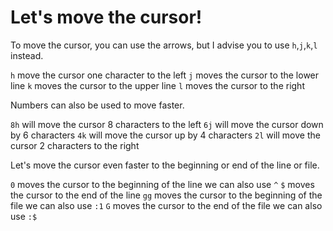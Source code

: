 # Let's move the cursor!

To move the cursor, you can use the arrows, but I advise you to use `h`,`j`,`k`,`l` instead.

`h` move the cursor one character to the left
`j` moves the cursor to the lower line
`k` moves the cursor to the upper line
`l` moves the cursor to the right

Numbers can also be used to move faster.

`8h` will move the cursor 8 characters to the left
`6j` will move the cursor down by 6 characters
`4k` will move the cursor up by 4 characters
`2l` will move the cursor 2 characters to the right

Let's move the cursor even faster to the beginning or end of the line or file.

`0` moves the cursor to the beginning of the line we can also use `^`
`$` moves the cursor to the end of the line
`gg` moves the cursor to the beginning of the file we can also use `:1`
`G` moves the cursor to the end of the file we can also use `:$`

